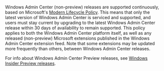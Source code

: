 Windows Admin Center (non-preview) releases are supported continuously, based on Microsoft's [Modern Lifecycle Policy](https://support.microsoft.com/help/30881/modern-lifecycle-policy). This means that only the latest version of Windows Admin Center is serviced and supported, and users must stay current by upgrading to the latest Windows Admin Center release within 30 days of availability to remain supported. This policy applies to both the Windows Admin Center platform itself, as well as any released (non-preview) Microsoft extensions published in the Windows Admin Center extension feed. Note that some extensions may be updated more frequently than others, between Windows Admin Center releases.

For info about Windows Admin Center Preview releases, see [Windows Insider Preview releases](https://www.microsoft.com/en-us/software-download/windowsinsiderpreviewserver).